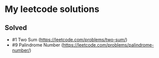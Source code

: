 # My leetcode solutions

## Solved
- #1 Two Sum (https://leetcode.com/problems/two-sum/)
- #9 Palindrome Number (https://leetcode.com/problems/palindrome-number/)
